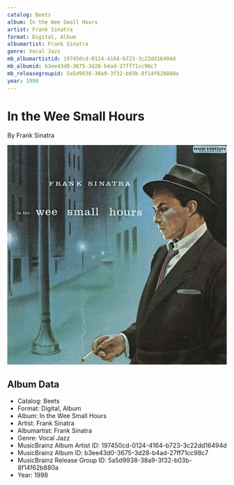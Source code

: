 ```yaml
---
catalog: Beets
album: In the Wee Small Hours
artist: Frank Sinatra
format: Digital, Album
albumartist: Frank Sinatra
genre: Vocal Jazz
mb_albumartistid: 197450cd-0124-4164-b723-3c22dd16494d
mb_albumid: b3ee43d0-3675-3d28-b4ad-27ff71cc98c7
mb_releasegroupid: 5a5d9938-38a9-3f32-b03b-8f14f62b880a
year: 1998
---
```


# In the Wee Small Hours

By Frank Sinatra

![](../../assets/beetscovers/Frank_Sinatra-In_the_Wee_Small_Hours.png)

## Album Data

- Catalog: Beets
- Format: Digital, Album
- Album: In the Wee Small Hours
- Artist: Frank Sinatra
- Albumartist: Frank Sinatra
- Genre: Vocal Jazz
- MusicBrainz Album Artist ID: 197450cd-0124-4164-b723-3c22dd16494d
- MusicBrainz Album ID: b3ee43d0-3675-3d28-b4ad-27ff71cc98c7
- MusicBrainz Release Group ID: 5a5d9938-38a9-3f32-b03b-8f14f62b880a
- Year: 1998

